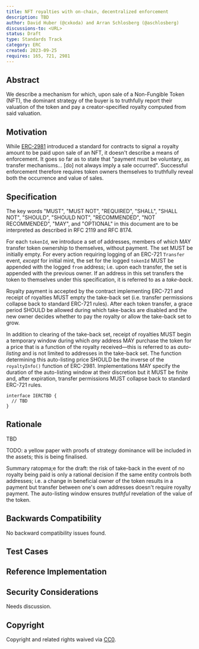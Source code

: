 ```yaml
---
title: NFT royalties with on-chain, decentralized enforcement
description: TBD
author: David Huber (@cxkoda) and Arran Schlosberg (@aschlosberg)
discussions-to: <URL>
status: Draft
type: Standards Track
category: ERC
created: 2023-09-25
requires: 165, 721, 2981
---
```


<!--
  READ EIP-1 (https://eips.ethereum.org/EIPS/eip-1) BEFORE USING THIS TEMPLATE!

  This is the suggested template for new EIPs. After you have filled in the requisite fields, please delete these comments.

  Note that an EIP number will be assigned by an editor. When opening a pull request to submit your EIP, please use an abbreviated title in the filename, `eip-draft_title_abbrev.md`.

  The title should be 44 characters or less. It should not repeat the EIP number in title, irrespective of the category.

  TODO: Remove this comment before submitting
-->

## Abstract

We describe a mechanism for which, upon sale of a Non-Fungible Token (NFT), the dominant strategy of the buyer is to truthfully report their valuation of the token and pay a creator-specified royalty computed from said valuation.

<!--
  The Abstract is a multi-sentence (short paragraph) technical summary. This should be a very terse and human-readable version of the specification section. Someone should be able to read only the abstract to get the gist of what this specification does.

  TODO: Remove this comment before submitting
-->

## Motivation

While [ERC-2981](./eip-2981.md) introduced a standard for contracts to signal a royalty amount to be paid upon sale of an NFT, it doesn't describe a means of enforcement. It goes so far as to state that "payment must be voluntary, as transfer mechanisms… \[do\] not always imply a sale occurred". Successful enforcement therefore requires token owners themselves to truthfully reveal both the occurrence and value of sales.

<!--
  This section is optional.

  The motivation section should include a description of any nontrivial problems the EIP solves. It should not describe how the EIP solves those problems, unless it is not immediately obvious. It should not describe why the EIP should be made into a standard, unless it is not immediately obvious.

  With a few exceptions, external links are not allowed. If you feel that a particular resource would demonstrate a compelling case for your EIP, then save it as a printer-friendly PDF, put it in the assets folder, and link to that copy.

  TODO: Remove this comment before submitting
-->

## Specification

<!--
  The Specification section should describe the syntax and semantics of any new feature. The specification should be detailed enough to allow competing, interoperable implementations for any of the current Ethereum platforms (besu, erigon, ethereumjs, go-ethereum, nethermind, or others).

  It is recommended to follow RFC 2119 and RFC 8170. Do not remove the key word definitions if RFC 2119 and RFC 8170 are followed.

  TODO: Remove this comment before submitting
-->

The key words "MUST", "MUST NOT", "REQUIRED", "SHALL", "SHALL NOT", "SHOULD", "SHOULD NOT", "RECOMMENDED", "NOT RECOMMENDED", "MAY", and "OPTIONAL" in this document are to be interpreted as described in RFC 2119 and RFC 8174.

For each `tokenId`, we introduce a set of addresses, members of which MAY transfer token ownership to themselves, without payment. The set MUST be initially empty. For every action requiring logging of an ERC-721 `Transfer` event, *except* for initial mint, the set for the logged `tokenId` MUST be appended with the logged `from` address; i.e. upon each transfer, the set is appended with the previous owner. If an address in this set transfers the token to themselves under this specification, it is referred to as a *take-back*.

Royalty payment is accepted by the contract implementing ERC-721 and receipt of royalties MUST empty the take-back set (i.e. transfer permissions collapse back to standard ERC-721 rules). After each token transfer, a grace period SHOULD be allowed during which take-backs are disabled and the new owner decides whether to pay the royalty or allow the take-back set to grow.

In addition to clearing of the take-back set, receipt of royalties MUST begin a temporary window during which *any* address MAY purchase the token for a price that is a function of the royalty received—this is referred to as *auto-listing* and is not limited to addresses in the take-back set. The function determining this auto-listing price SHOULD be the inverse of the `royaltyInfo()` function of ERC-2981. Implementations MAY specify the duration of the auto-listing window at their discretion but it MUST be finite and, after expiration, transfer permissions MUST collapse back to standard ERC-721 rules.

```solidity
interface IERCTBD {
  // TBD
}
```

## Rationale

<!--
  The rationale fleshes out the specification by describing what motivated the design and why particular design decisions were made. It should describe alternate designs that were considered and related work, e.g. how the feature is supported in other languages.

  The current placeholder is acceptable for a draft.

  TODO: Remove this comment before submitting
-->

TBD 

TODO: a yellow paper with proofs of strategy dominance will be included in the assets; this is being finalised.

Summary ratopma;e for the draft: the risk of take-back in the event of no royalty being paid is only a rational decision if the same entity controls both addresses; i.e. a change in beneficial owner of the token results in a payment but transfer between one's own addresses doesn't require royalty payment. The auto-listing window ensures *truthful* revelation of the value of the token.

## Backwards Compatibility

<!--

  This section is optional.

  All EIPs that introduce backwards incompatibilities must include a section describing these incompatibilities and their severity. The EIP must explain how the author proposes to deal with these incompatibilities. EIP submissions without a sufficient backwards compatibility treatise may be rejected outright.

  The current placeholder is acceptable for a draft.

  TODO: Remove this comment before submitting
-->

No backward compatibility issues found.

## Test Cases

<!--
  This section is optional for non-Core EIPs.

  The Test Cases section should include expected input/output pairs, but may include a succinct set of executable tests. It should not include project build files. No new requirements may be be introduced here (meaning an implementation following only the Specification section should pass all tests here.)
  If the test suite is too large to reasonably be included inline, then consider adding it as one or more files in `../assets/eip-####/`. External links will not be allowed

  TODO: Remove this comment before submitting
-->

## Reference Implementation

<!--
  This section is optional.

  The Reference Implementation section should include a minimal implementation that assists in understanding or implementing this specification. It should not include project build files. The reference implementation is not a replacement for the Specification section, and the proposal should still be understandable without it.
  If the reference implementation is too large to reasonably be included inline, then consider adding it as one or more files in `../assets/eip-####/`. External links will not be allowed.

  TODO: Remove this comment before submitting
-->

## Security Considerations

<!--
  All EIPs must contain a section that discusses the security implications/considerations relevant to the proposed change. Include information that might be important for security discussions, surfaces risks and can be used throughout the life cycle of the proposal. For example, include security-relevant design decisions, concerns, important discussions, implementation-specific guidance and pitfalls, an outline of threats and risks and how they are being addressed. EIP submissions missing the "Security Considerations" section will be rejected. An EIP cannot proceed to status "Final" without a Security Considerations discussion deemed sufficient by the reviewers.

  The current placeholder is acceptable for a draft.

  TODO: Remove this comment before submitting
-->

Needs discussion.

## Copyright

Copyright and related rights waived via [CC0](../LICENSE.md).
